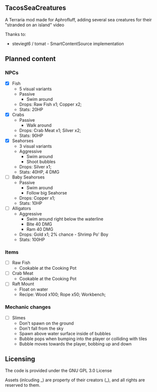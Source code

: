 ## TacosSeaCreatures
A Terraria mod made for Aphrofluff, adding several sea creatures for their "stranded on an island" video

Thanks to:
- steviegt6 / tomat - SmartContentSource implementation

## Planned content
### NPCs
- [x] Fish
  - 5 visual variants
  - Passive
    - Swim around
  - Drops: Raw Fish x1; Copper x2;
  - Stats: 20HP
- [x] Crabs
  - Passive
    - Walk around
  - Drops: Crab Meat x1; Silver x2;
  - Stats: 90HP
- [x] Seahorses
  - 3 visual variants
  - Aggressive
    - Swim around
    - Shoot bubbles
  - Drops: Silver x1;
  - Stats: 40HP, 4 DMG
- [ ] Baby Seahorses
  - Passive
    - Swim around
    - Follow big Seahorse
  - Drops: Copper x1;
  - Stats: 10HP
- [ ] Alligators
  - Aggressive
    - Swim around right below the waterline
    - Bite 40 DMG
    - Ram 40 DMG
  - Drops: Gold x1; 2% chance - Shrimp Po' Boy
  - Stats: 100HP
### Items
- [ ] Raw Fish
  - Cookable at the Cooking Pot
- [ ] Crab Meat
  - Cookable at the Cooking Pot
- [ ] Raft Mount
  - Float on water
  - Recipe: Wood x100; Rope x50; Workbench;
### Mechanic changes
- [ ] Slimes
  - Don't spawn on the ground
  - Don't fall from the sky
  - Spawn above water surface inside of bubbles
  - Bubble pops when bumping into the player or colliding with tiles
  - Bubble moves towards the player, bobbing up and down
## Licensing
The code is provided under the GNU GPL 3.0 License

Assets (inlcuding \_) are property of their creators (\_), and all rights are reserved to them.